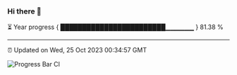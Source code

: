 ### Hi there 👋

⏳ Year progress { ████████████████████████▁▁▁▁▁▁ } 81.38 %

---

⏰ Updated on Wed, 25 Oct 2023 00:34:57 GMT

![Progress Bar CI](https://github.com/Shyam-Makwana/GitHub-Actions-Demo/workflows/Progress%20Bar%20CI/badge.svg)
